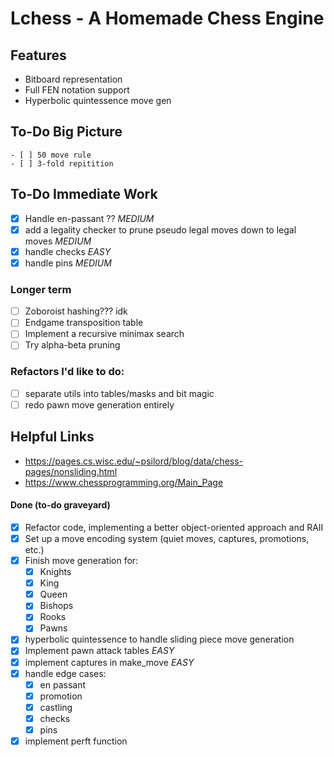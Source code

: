 # Lchess -  A Homemade Chess Engine

## Features
- Bitboard representation
- Full FEN notation support
- Hyperbolic quintessence move gen

## To-Do Big Picture
    - [ ] 50 move rule
    - [ ] 3-fold repitition

## To-Do Immediate Work
- [x] Handle en-passant ?? *MEDIUM*
- [x] add a legality checker to prune pseudo legal moves down to legal moves *MEDIUM*
- [x] handle checks *EASY*
- [x] handle pins *MEDIUM*

### Longer term
- [ ] Zoboroist hashing??? idk
- [ ] Endgame transposition table
- [ ] Implement a recursive minimax search
- [ ] Try alpha-beta pruning

### Refactors I'd like to do:
- [ ] separate utils into tables/masks and bit magic
- [ ] redo pawn move generation entirely

## Helpful Links
- https://pages.cs.wisc.edu/~psilord/blog/data/chess-pages/nonsliding.html
- https://www.chessprogramming.org/Main_Page

#### Done (to-do graveyard)
- [x] Refactor code, implementing a better object-oriented approach and RAII
- [x] Set up a move encoding system (quiet moves, captures, promotions, etc.)
- [x] Finish move generation for:
  - [x] Knights
  - [x] King
  - [x] Queen
  - [x] Bishops
  - [x] Rooks
  - [x] Pawns
- [x] hyperbolic quintessence to handle sliding piece move generation
- [x] Implement pawn attack tables *EASY*
- [x] implement captures in make_move *EASY*
- [x] handle edge cases:
    - [x] en passant
    - [x] promotion
    - [x] castling
    - [x] checks
    - [x] pins
- [x] implement perft function
